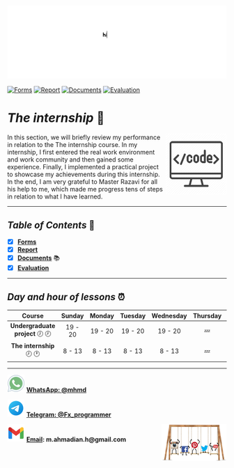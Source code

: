 ![banner](https://github.com/m-ahmadian-h/PNU_3991_AR/blob/main/gif/banner.gif)

[![Forms](https://img.shields.io/badge/Forms-100-blue)](https://github.com/m-ahmadian-h/PNU_3991_AR/tree/main/Courses/The%20internship/Forms)
[![Report](https://img.shields.io/badge/Report-100-blue)](https://github.com/m-ahmadian-h/PNU_3991_AR/tree/main/Courses/The%20internship/Report)
[![Documents](https://img.shields.io/badge/Documents-100-blue)](https://github.com/m-ahmadian-h/PNU_3991_AR/tree/main/Courses/The%20internship/Documents)
[![Evaluation](https://img.shields.io/badge/Evaluation-100-blue)](https://github.com/m-ahmadian-h/PNU_3991_AR/blob/main/Assessment/Internship.jpg)

# _The internship_ :wave: 
<img src="https://github.com/m-ahmadian-h/PNU_3991_AR/blob/main/img/banner.png" align="right"  width="140" />
In this section, we will briefly review my performance in relation to the The internship course.
In my internship, I first entered the real work environment and work community and then gained some experience. Finally, I implemented a practical project to showcase my achievements during this internship.
In the end, I am very grateful to Master Razavi for all his help to me, which made me progress tens of steps in relation to what I have learned.

***

## _Table of Contents_ :mag_right:
* [x] __[Forms](https://github.com/m-ahmadian-h/PNU_3991_AR/tree/main/Courses/The%20internship/Forms)__
* [x] __[Report](https://github.com/m-ahmadian-h/PNU_3991_AR/tree/main/Courses/The%20internship/Report)__
* [x] __[Documents](https://github.com/m-ahmadian-h/PNU_3991_AR/tree/main/Courses/The%20internship/Documents)__ :books:
* [x] __[Evaluation](https://github.com/m-ahmadian-h/PNU_3991_AR/blob/main/Assessment/Internship.jpg)__

***

## _Day and hour of lessons_ :alarm_clock:

|Course                                       |Sunday |Monday |Tuesday|Wednesday|Thursday|Friday|Saturday|
|:-------------------------------------------:|:-----:|:-----:|:-----:|:-------:|:------:|:----:|:------:|
|__Undergraduate project__   :clock7: :clock8:|19 - 20|19 - 20|19 - 20|19 - 20  |:zzz:   |:zzz: |19 - 20 |
|__The internship__   :clock8: :clock1:       |8 - 13 |8 - 13 |8 - 13 |8 - 13   |:zzz:   |:zzz: |8 - 13  |

***
![whatsapp](https://github.com/m-ahmadian-h/PNU_3991_AR/blob/main/img/whatsapp.svg)  __[WhatsApp: @mhmd](https://wa.me/+989215166403)__ 

![telegram](https://github.com/m-ahmadian-h/PNU_3991_AR/blob/main/img/telegram.svg)  __[Telegram: @Fx_programmer](https://telegram.me/Fx_programmer)__

![gmail](https://github.com/m-ahmadian-h/PNU_3991_AR/blob/main/img/gmail.svg)  __[Email](mailto:m.ahmadian.h@gmail.com): m.ahmadian.h@gmail.com__
<img src="https://github.com/m-ahmadian-h/PNU_3991_AR/blob/main/gif/04.gif" align="right" width="150" />
